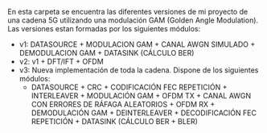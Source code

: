 En esta carpeta se encuentra las diferentes versiones de mi proyecto de una cadena 5G utilizando una modulación GAM (Golden Angle Modulation).
Las versiones estan formadas por los siguientes módulos:
- v1: DATASOURCE + MODULACION GAM + CANAL AWGN SIMULADO + DEMODULACION GAM + DATASINK (CÁLCULO BER)
- v2: v1 + DFT/IFT + OFDM
- v3: Nueva implementación de toda la cadena. Dispone de los siguientes módulos:
  - DATASOURCE + CRC + CODIFICACIÓN FEC REPETICIÓN + INTERLEAVER + MODULACIÓN GAM + OFDM TX + CANAL AWGN CON ERRORES DE RÁFAGA ALEATORIOS + OFDM RX + DEMODULACIÓN GAM + DEINTERLEAVER + DECODIFICACIÓN FEC REPETICIÓN + DATASINK (CÁLCULO BER + BLER)
